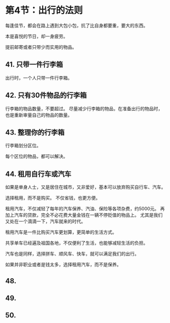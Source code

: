 # 第4节：出行的法则

每逢佳节，都会在路上遇到大包小包，抗了比自身都要重，要大的东西。

本是喜悦的节日，却一身疲劳。

提前邮寄或者只带少而实用的物品。

## 41. 只带一件行李箱

出行时，一个人只带一件行李箱。

## 42. 只有30件物品的行李箱

行李箱的物品数量，不要超过。
尽量减少行李箱的物品，在准备出行的物品时，也是重新审量自己的物品的数量。

## 43. 整理你的行李箱

行李箱划分区位。

每个区位的物品，都可以解决。

## 44. 租用自行车或汽车

如果是单身人士，又是居住在城市，又非爱好，基本可以放弃购买自行车、汽车。

选择租用，而不是购买。
不仅省钱，也更方便。

租用汽车，不仅减轻了每年的汽车保养、汽油、保险等各项杂费，约5000元。
再加上汽车的贷款，完全不必花费大量金钱在一辆不停贬值的物品上。
尤其是我们又处在一个滴滴一下，汽车就来的时代。

租用汽车是一件比购买汽车更划算，更简单的生活方式。

共享单车已经遍及祖国各地，不仅便利了生活，也能够减轻生活的负担。

汽车也是同样，选择拼车、顺风车、快车，就可以满足我们的出行。

如果并非职业或者是钱太多，选择租用汽车，而不是保养。

## 48.

## 49.

## 50.
